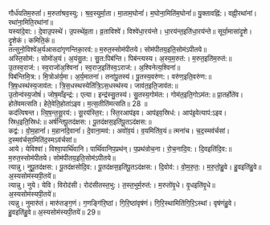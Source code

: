 

  
गौर्ध॑यतिम॒रुतां॑। म॒रुतां॑श्रव॒स्यु:। श्र॒व॒स्युर्मा॒ता। मा॒ताम॒घोनां॑। म॒घोना॒मिति॑म॒घोनां॑॥ यु॒क्तावह्नि॑:। वह्नी॒रथा॑नां। रथा॑ना॒मिति॒रथा॑नां॥  
यस्या॑दे॒वा:। दे॒वाउ॒पस्थे॑। उ॒पस्थे॑व्र॒ता। व्र॒ताविश्वे॑। विश्वे॑धा॒रय॑न्ते। धा॒रय॑न्त॒इति॑धा॒रय॑न्ते॥ सूर्या॒मासा॑दृ॒शे। दृ॒शेकं। कमिति॒कं॥  
तत्सुनो॒विश्वे॑अ॒र्यआसदा॑गृणन्तिका॒रव॑:॥ म॒रुत॒स्सोम॑पीतये। सोम॑पीतय॒इति॒सोम॑ऽपीतये॥  
अस्ति॒सोम॑:। सोमो॑अ॒यं। अ॒यंसु॒त:। सु॒त:पिब॑न्ति। पिब॑न्त्यस्य। अ॒स्य॒म॒रुत॑:। म॒रुत॒इति॑म॒रुत॑:॥ उ॒तस्व॒राज॑:। स्व॒राजो॑अ॒श्विना॑। स्व॒राज॒इति॑स्व॒ऽराज॑:। अ॒श्विनेत्य॒श्विना॑॥  
पिब॑न्तिमि॒त्र:। मि॒त्रोअ॑र्य॒मा। अ॒र्य॒मातना॑। तना॑पू॒तस्य॑। पू॒तस्य॒वरु॑ण:। वरु॑ण॒इति॒वरु॑ण:॥ त्रि॒ष॒धस्थ॑स्य॒जाव॑त:। त्रि॒स॒धस्थस्येति॑त्रि॒ऽस॒धस्थ॑स्य। जाव॑त॒इति॒जाव॑त:॥  
उ॒तोन्व॑स्य॒जोषं॑। जोष॒माँइन्द्र॑:। एत्या। इन्द्र॑स्सु॒तस्य॑। सु॒तस्य॒गोम॑त:। गोम॑त॒इति॒गोऽम॑त:॥ प्रा॒तर्होते॑व। होते॑वमत्सति। हेते॒वेति॒होता॑ऽइव। म॒त्स॒तीति॑मत्सति॥ 28 ॥  
कद॑त्विषन्त। त्वि॒ष॒न्त॒सू॒रय॑:। सू॒रय॑स्ति॒र:। स्ति॒रआप॑इव। आप॑इव॒स्रिध॑:। आप॑इ॒वेत्याप॑:ऽइव। स्रिध॒इति॒स्रिध॑:॥ अर्ष॑न्तिपू॒तद॑क्षस:। पू॒तद॑क्षस॒इति॑पू॒तऽद॑क्षस:॥  
कद्व॑:। वो॒म॒हानां॑। म॒हानां॑दे॒वानां॑। दे॒वाना॒मव॑:। अवो॑व॒यं। व॒यमिति॑व॒यं॥ त्मना॑च। च॒द॒स्मव॑र्चसां। द॒स्मव॑र्चसा॒मिति॑द॒स्मऽव॑र्चसां॥  
आये। येविश्वा॑। विश्वा॒पार्थि॑वानि। पार्थि॑वानिप॒प्रथ॑न्। प॒प्रथ॑न्रोच॒ना। रो॒च॒नादि॒व:। दि॒वइति॑दि॒व:॥ म॒रुत॒स्सोम॑पीतये। सोम॑पीतय॒इति॒सोम॑ऽपीतये॥  
त्यान्नु। नुपू॒तद॑क्षस:। पू॒तद॑क्षसोदि॒व:। पू॒तद॑क्षस॒इति॑पू॒तऽद॑क्षस:। दि॒वोव॑:। वो॒म॒रु॒त॒:। म॒रु॒तो॒हु॒वे। हु॒वइति॑हु॒वे॥ अ॒स्यसोम॑स्यपी॒तये॑॥  
त्यान्नु। नुये। येवि। विरोद॑सी। रोद॑सीतस्त॒भु:। त॒स्त॒भुर्म॒रुत॑:। म॒रुतो॑वृ॒धे। वृ॒धइति॑वृ॒धे॥ अ॒स्यसोम॑स्यपी॒तये॑॥  
त्यन्नु। नुमारु॑तं। मारु॑तङ्ग॒णं। ग॒णङ्गि॑रि॒ष्ठां। गि॒रि॒ष्ठांवृष॑णं। गि॒रि॒स्थामिति॑गि॒रि॒ऽस्थां। वृष॑णंहु॒वे। हु॒वइति॑हु॒वे॥ अ॒स्यसोम॑स्यपी॒तये॑॥ 29॥  
